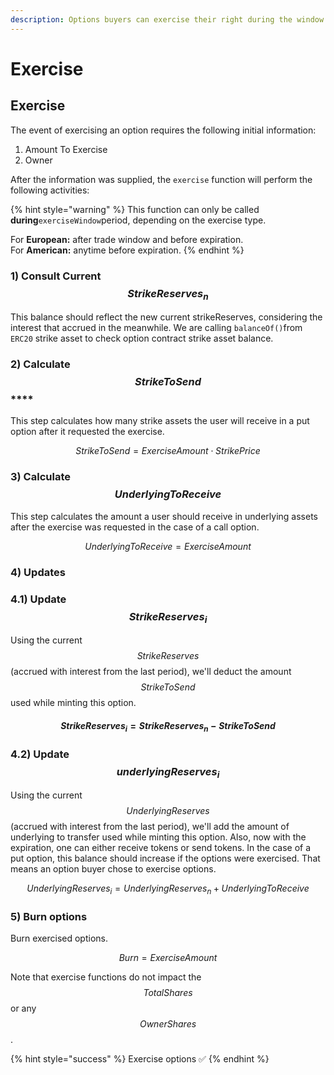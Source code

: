 ```yaml
---
description: Options buyers can exercise their right during the window of expiration.
---
```


# Exercise

## Exercise

The event of exercising an option requires the following initial information:  
1. Amount To Exercise  
2. Owner

After the information was supplied, the `exercise` function will perform the following activities:

{% hint style="warning" %}
This function can only be called **during**`exerciseWindow`period, depending on the exercise type.

For **European:** after trade window and before expiration.  
For **American:** anytime before expiration.
{% endhint %}

### 1\) Consult Current $$StrikeReserves_n$$

This balance should reflect the new current strikeReserves, considering the interest that accrued in the meanwhile. We are calling `balanceOf()`from `ERC20` strike asset to check option contract strike asset balance.

### **2\) Calculate** $$StrikeToSend$$\*\*\*\*

This step calculates how many strike assets the user will receive in a put option after it requested the exercise.

$$StrikeToSend=ExerciseAmount\cdot StrikePrice$$

### 3\) Calculate $$UnderlyingToReceive$$

This step calculates the amount a user should receive in underlying assets after the exercise was requested in the case of a call option.

$$UnderlyingToReceive=ExerciseAmount$$

### 4\) Updates

### 4.1\) Update  $$StrikeReserves_i$$

Using the current $$StrikeReserves$$ \(accrued with interest from the last period\), we'll deduct the amount $$StrikeToSend$$ used while minting this option.

#### $$StrikeReserves_i=StrikeReserves_n-StrikeToSend$$

### 4.2\) Update $$underlyingReserves_i$$

Using the current $$UnderlyingReserves$$ \(accrued with interest from the last period\), we'll add the amount of underlying to transfer used while minting this option. Also, now with the expiration, one can either receive tokens or send tokens. In the case of a put option, this balance should increase if the options were exercised. That means an option buyer chose to exercise options.

$$UnderlyingReserves_i=UnderlyingReserves_n+UnderlyingToReceive$$

### 5\) Burn options

Burn exercised options.

$$
Burn = ExerciseAmount
$$

Note that exercise functions do not impact the $$TotalShares$$or any $$OwnerShares$$ .

{% hint style="success" %}
Exercise options ✅
{% endhint %}

